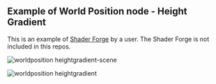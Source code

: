 ## Example of World Position node - Height Gradient

This is an example of [Shader Forge](https://www.assetstore.unity3d.com/#!/content/14147?aid=1100lK2n&pubref=github) by a user.
The Shader Forge is not included in this repos.

![worldposition heightgradient-scene](https://user-images.githubusercontent.com/134377/30146327-5270cf32-93d2-11e7-91a7-ddc4a65c23d6.png)

![worldposition heightgradient](https://user-images.githubusercontent.com/134377/30146328-53db5766-93d2-11e7-9f37-4337d77b161a.png)